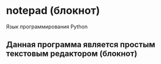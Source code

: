 # notepad (блокнот)

Язык программирования Python
## Данная программа является простым текстовым редактором (блокнот)
